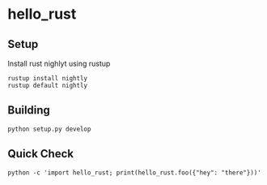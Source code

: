 # hello_rust

## Setup

Install rust nighlyt using rustup

```
rustup install nightly
rustup default nightly
```

## Building

```
python setup.py develop
```

## Quick Check

```
python -c 'import hello_rust; print(hello_rust.foo({"hey": "there"}))'
```